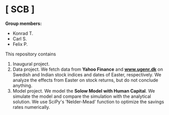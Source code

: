 # \[ SCB \]

**Group members:**
- Konrad T.
- Carl S.
- Felix P.

This repository contains  
1. Inaugural project. 
2. Data project. We fetch data from **Yahoo Finance** and **www.ugenr.dk** on Swedish and Indian stock indices and dates of Easter, respectively. We analyze the effects from Easter on stock returns, but do not conclude anything. 
3. Model project. We model the **Solow Model with Human Capital**. We simulate the model and compare the simulation with the analytical solution. We use SciPy's 'Nelder-Mead' function to optimize the savings rates numerically. 
